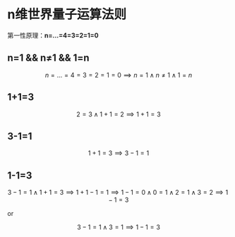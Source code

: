 # n维世界量子运算法则

第一性原理：**n=...=4=3=2=1=0**

## n=1 && n≠1 && 1=n

$$
n=...=4=3=2=1=0 ⟹ n=1 ∧ n≠1 ∧ 1=n
$$

## 1+1=3

$$
2=3 ∧ 1+1=2 ⟹ 1+1=3
$$

## 3-1=1

$$
1+1=3 ⟹ 3-1=1
$$

## 1-1=3

$$
3-1=1 ∧ 1+1=3 ⟹ 1+1-1=1 ⟹ 1-1=0 ∧ 0=1 ∧ 2=1 ∧ 3=2 ⟹ 1-1=3
$$

or

$$
3-1=1 ∧ 3=1 ⟹ 1-1=3
$$